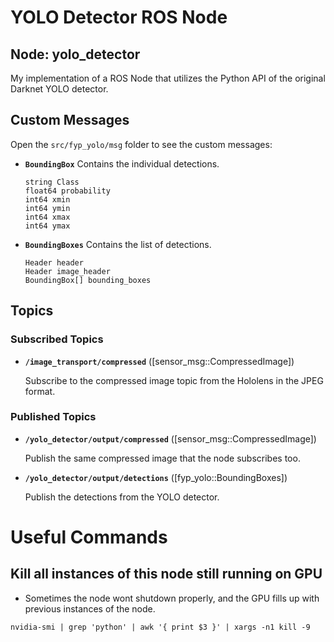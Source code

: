 # YOLO Detector ROS Node

## Node: yolo_detector 

My implementation of a ROS Node that utilizes the Python API of the original Darknet YOLO detector.

## Custom Messages

Open the ``src/fyp_yolo/msg`` folder to see the custom messages:

* **`BoundingBox`** Contains the individual detections.

    ```
    string Class
    float64 probability
    int64 xmin
    int64 ymin
    int64 xmax
    int64 ymax
    ```

* **`BoundingBoxes`** Contains the list of detections.

    ```
    Header header
    Header image_header
    BoundingBox[] bounding_boxes
    ```

## Topics

### Subscribed Topics

* **`/image_transport/compressed`** ([sensor_msg::CompressedImage])
  
    Subscribe to the compressed image topic from the Hololens in the JPEG format.

### Published Topics

* **`/yolo_detector/output/compressed`** ([sensor_msg::CompressedImage])

    Publish the same compressed image that the node subscribes too.

* **`/yolo_detector/output/detections`** ([fyp_yolo::BoundingBoxes])

    Publish the detections from the YOLO detector.


# Useful Commands

## Kill all instances of this node still running on GPU
* Sometimes the node wont shutdown properly, and the GPU fills up with previous instances of the node.
```
nvidia-smi | grep 'python' | awk '{ print $3 }' | xargs -n1 kill -9
```